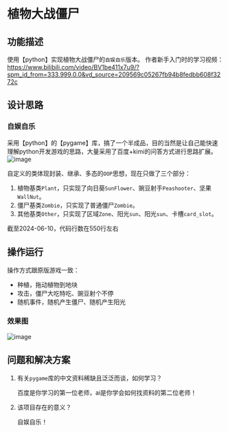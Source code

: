 # 植物大战僵尸

## 功能描述

使用【python】实现植物大战僵尸的`自娱自乐`版本。
作者新手入门时的学习视频：
https://www.bilibili.com/video/BV1be411x7u9/?spm_id_from=333.999.0.0&vd_source=209569c05267fb94b8fedbb608f3272c




## 设计思路

### 自娱自乐

采用【python】的【pygame】库，搞了一个半成品，目的当然是让自己能快速理解python开发游戏的思路，大量采用了百度+kimi的问答方式进行思路扩展。 
![image](https://github.com/lizhan1995/pvz/assets/28769051/6c67461f-e197-44b6-abec-4632783ca0eb)

自定义的类体现封装、继承、多态的`OOP`思想，现在只做了三个部分：

1. 植物基类`Plant`，只实现了向日葵`SunFlower`、豌豆射手`Peashooter`、坚果`WallNut`。
2. 僵尸基类`Zombie`，只实现了普通僵尸`Zombie`。
3. 其他基类`Other`，只实现了区域`Zone`、阳光`sun`、阳光`sun`、卡槽`card_slot`。

截至2024-06-10，代码行数在550行左右


## 操作运行

操作方式跟原版游戏一致：

* 种植，拖动植物到地块
* 攻击，僵尸大吃特吃、豌豆射个不停
* 随机事件，随机产生僵尸、随机产生阳光


### 效果图

![image](https://github.com/lizhan1995/pvz/assets/28769051/c2d04da1-17f8-49a2-8ba1-49bfcbc60283)


## 问题和解决方案

1. 有关`pygame`库的中文资料稀缺且泛泛而谈，如何学习？

   百度是你学习的第一位老师，ai是你学会如何找资料的第二位老师！

   
   
2. 该项目存在的意义？

   自娱自乐！
